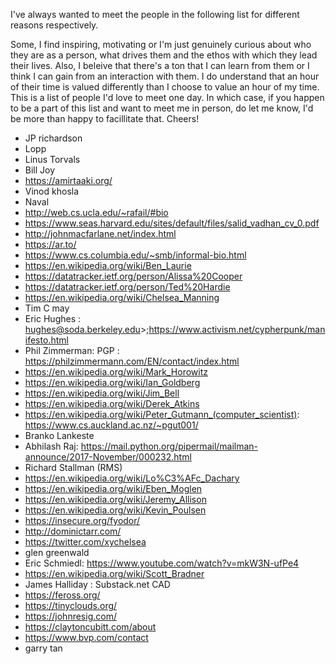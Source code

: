 I've always wanted to meet the people in the following list for different reasons respectively.

Some, I find inspiring, motivating or I'm just genuinely curious about who they are as a person, what drives them and the ethos with which they lead their lives. Also, I beleive that there's a ton that I can learn from them or I think I can gain from an interaction with them.
I do understand that an hour of their time is valued differently than I choose to value an hour of my time. This is a list of people I'd love to meet one day. In which case, if you happen to be a part of this list and want to meet me in person, do let me know, I'd be more than happy to facillitate that. Cheers!

- JP richardson
- Lopp
- Linus Torvals
- Bill Joy
- https://amirtaaki.org/
- Vinod khosla
- Naval
- http://web.cs.ucla.edu/~rafail/#bio
- https://www.seas.harvard.edu/sites/default/files/salid_vadhan_cv_0.pdf
- http://johnmacfarlane.net/index.html
- https://ar.to/
- https://www.cs.columbia.edu/~smb/informal-bio.html
- https://en.wikipedia.org/wiki/Ben_Laurie
- https://datatracker.ietf.org/person/Alissa%20Cooper
- https://datatracker.ietf.org/person/Ted%20Hardie
- https://en.wikipedia.org/wiki/Chelsea_Manning
- Tim C may
- Eric Hughes : hughes@soda.berkeley.edu>;https://www.activism.net/cypherpunk/manifesto.html
- Phil Zimmerman: PGP : https://philzimmermann.com/EN/contact/index.html
- https://en.wikipedia.org/wiki/Mark_Horowitz
- https://en.wikipedia.org/wiki/Ian_Goldberg
- https://en.wikipedia.org/wiki/Jim_Bell
- https://en.wikipedia.org/wiki/Derek_Atkins
- https://en.wikipedia.org/wiki/Peter_Gutmann_(computer_scientist): https://www.cs.auckland.ac.nz/~pgut001/
- Branko Lankeste
- Abhilash Raj: https://mail.python.org/pipermail/mailman-announce/2017-November/000232.html
- Richard Stallman (RMS)
- https://en.wikipedia.org/wiki/Lo%C3%AFc_Dachary
- https://en.wikipedia.org/wiki/Eben_Moglen
- https://en.wikipedia.org/wiki/Jeremy_Allison
- https://en.wikipedia.org/wiki/Kevin_Poulsen
- https://insecure.org/fyodor/
- http://dominictarr.com/
- https://twitter.com/xychelsea
- glen greenwald
- Eric Schmiedl: https://www.youtube.com/watch?v=mkW3N-ufPe4
- https://en.wikipedia.org/wiki/Scott_Bradner
- James Halliday : Substack.net CAD
- https://feross.org/
- https://tinyclouds.org/
- https://johnresig.com/
- https://claytoncubitt.com/about
- https://www.bvp.com/contact
- garry tan
